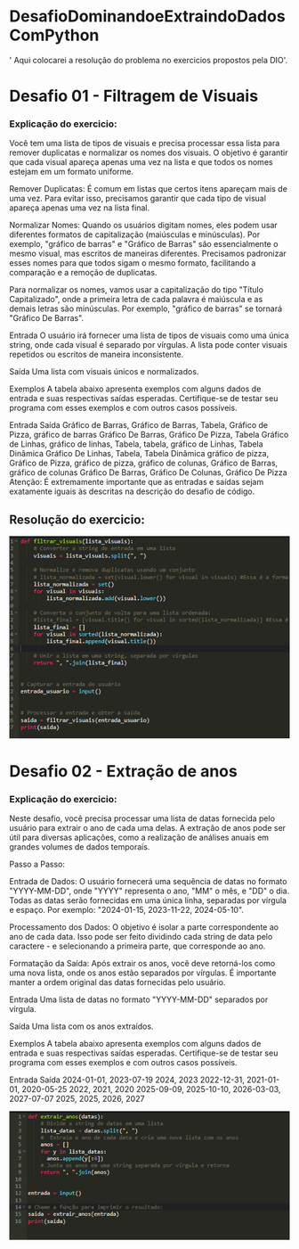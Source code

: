 # DesafioDominandoeExtraindoDadosComPython

' Aqui colocarei a resolução do problema no exercicios propostos pela DIO'.

# Desafio 01 -  Filtragem de Visuais

### Explicação do exercicio:

Você tem uma lista de tipos de visuais e precisa processar essa lista para remover duplicatas e normalizar os nomes dos visuais. O objetivo é garantir que cada visual apareça apenas uma vez na lista e que todos os nomes estejam em um formato uniforme.

Remover Duplicatas: É comum em listas que certos itens apareçam mais de uma vez. Para evitar isso, precisamos garantir que cada tipo de visual apareça apenas uma vez na lista final.

Normalizar Nomes: Quando os usuários digitam nomes, eles podem usar diferentes formatos de capitalização (maiúsculas e minúsculas). Por exemplo, "gráfico de barras" e "Gráfico de Barras" são essencialmente o mesmo visual, mas escritos de maneiras diferentes. Precisamos padronizar esses nomes para que todos sigam o mesmo formato, facilitando a comparação e a remoção de duplicatas.

Para normalizar os nomes, vamos usar a capitalização do tipo "Título Capitalizado", onde a primeira letra de cada palavra é maiúscula e as demais letras são minúsculas. Por exemplo, "gráfico de barras" se tornará "Gráfico De Barras".

Entrada
O usuário irá fornecer uma lista de tipos de visuais como uma única string, onde cada visual é separado por vírgulas. A lista pode conter visuais repetidos ou escritos de maneira inconsistente.

Saída
Uma lista com visuais únicos e normalizados.

Exemplos
A tabela abaixo apresenta exemplos com alguns dados de entrada e suas respectivas saídas esperadas. Certifique-se de testar seu programa com esses exemplos e com outros casos possíveis.

Entrada	Saída
Gráfico de Barras, Gráfico de Barras, Tabela, Gráfico de Pizza, gráfico de barras	Gráfico De Barras, Gráfico De Pizza, Tabela
Gráfico de Linhas, gráfico de linhas, Tabela, tabela, gráfico de Linhas, Tabela Dinâmica	Gráfico De Linhas, Tabela, Tabela Dinâmica
gráfico de pizza, Gráfico de Pizza, gráfico de pizza, gráfico de colunas, Gráfico de Barras, gráfico de colunas	Gráfico De Barras, Gráfico De Colunas, Gráfico De Pizza
Atenção: É extremamente importante que as entradas e saídas sejam exatamente iguais às descritas na descrição do desafio de código.  

## Resolução do exercicio:

![alt text](image.png)

# Desafio 02 - Extração de anos

### Explicação do exercicio:

Neste desafio, você precisa processar uma lista de datas fornecida pelo usuário para extrair o ano de cada uma delas. A extração de anos pode ser útil para diversas aplicações, como a realização de análises anuais em grandes volumes de dados temporais.

Passo a Passo:

Entrada de Dados: O usuário fornecerá uma sequência de datas no formato "YYYY-MM-DD", onde "YYYY" representa o ano, "MM" o mês, e "DD" o dia. Todas as datas serão fornecidas em uma única linha, separadas por vírgula e espaço. Por exemplo: "2024-01-15, 2023-11-22, 2024-05-10".

Processamento dos Dados: O objetivo é isolar a parte correspondente ao ano de cada data. Isso pode ser feito dividindo cada string de data pelo caractere - e selecionando a primeira parte, que corresponde ao ano.

Formatação da Saída: Após extrair os anos, você deve retorná-los como uma nova lista, onde os anos estão separados por vírgulas. É importante manter a ordem original das datas fornecidas pelo usuário.

Entrada
Uma lista de datas no formato "YYYY-MM-DD" separados por vírgula.

Saída
Uma lista com os anos extraídos.

Exemplos
A tabela abaixo apresenta exemplos com alguns dados de entrada e suas respectivas saídas esperadas. Certifique-se de testar seu programa com esses exemplos e com outros casos possíveis.

Entrada	Saída
2024-01-01, 2023-07-19	2024, 2023
2022-12-31, 2021-01-01, 2020-05-25	2022, 2021, 2020
2025-09-09, 2025-10-10, 2026-03-03, 2027-07-07	2025, 2025, 2026, 2027

![alt text](image-1.png)